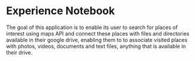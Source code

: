 # Experience Notebook
The goal of this application is to enable its user to search for places of interest using maps API and connect these places with files and directories available in their google drive, enabling them to to associate visited places with photos, videos, documents and text files, anything that is available in their drive.

